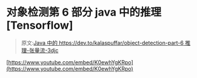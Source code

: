 # 对象检测第 6 部分 java 中的推理[Tensorflow]

> 原文:[Java 中的 https://dev.to/kalaspuffar/object-detection-part-6 推理-张量流-3djc](https://dev.to/kalaspuffar/object-detection-part-6---inference-in-java-tensorflow-3djc)

[https://www.youtube.com/embed/K0ewhYgKRpo](https://www.youtube.com/embed/K0ewhYgKRpo)